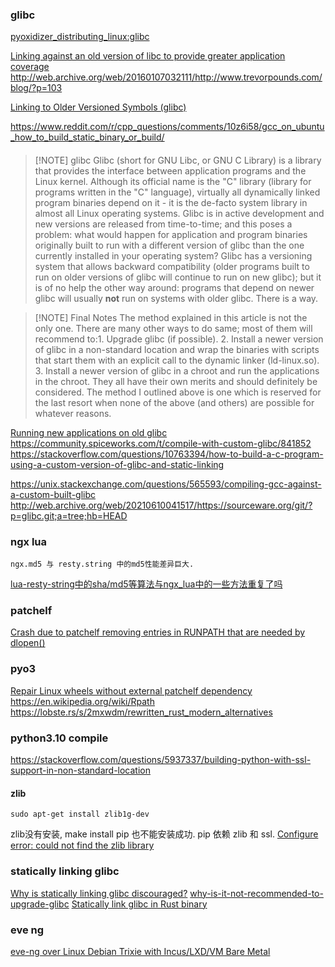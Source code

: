 
### glibc

[pyoxidizer_distributing_linux:glibc](https://pyoxidizer.readthedocs.io/en/stable/pyoxidizer_distributing_linux.html)

[Linking against an old version of libc to provide greater application coverage](https://stackoverflow.com/questions/4032373/linking-against-an-old-version-of-libc-to-provide-greater-application-coverage)
http://web.archive.org/web/20160107032111/http://www.trevorpounds.com/blog/?p=103

[Linking to Older Versioned Symbols (glibc)](http://web.archive.org/web/20160107032111/http://www.trevorpounds.com/blog/?p=103 "Permanent Link to Linking to Older Versioned Symbols (glibc)")

https://www.reddit.com/r/cpp_questions/comments/10z6i58/gcc_on_ubuntu_how_to_build_static_binary_or_build/


#### 


> [!NOTE] glibc
> Glibc (short for GNU Libc, or GNU C Library) is a library that provides the interface between application programs and the Linux kernel. Although its official name is the "C" library (library for programs written in the "C" language), virtually all dynamically linked program binaries depend on it - it is the de-facto system library in almost all Linux operating systems.
Glibc is in active development and new versions are released from time-to-time; and this poses a problem: what would happen for application and program binaries originally built to run with a different version of glibc than the one currently installed in your operating system?
Glibc has a versioning system that allows backward compatibility (older programs built to run on older versions of glibc will continue to run on new glibc); but it is of no help the other way around: programs that depend on newer glibc will usually **not** run on systems with older glibc.
There is a way.


> [!NOTE] Final Notes
> The method explained in this article is not the only one. There are many other ways to do same; most of them will recommend to:1. Upgrade glibc (if possible).
>2. Install a newer version of glibc in a non-standard location and wrap the binaries with scripts that start them with an explicit call to the dynamic linker (ld-linux.so).
>3. Install a newer version of glibc in a chroot and run the applications in the chroot.
>They all have their own merits and should definitely be considered. The method I outlined above is one which is reserved for the last resort when none of the above (and others) are possible for whatever reasons.



[Running new applications on old glibc](https://www.lightofdawn.org/wiki/wiki.cgi/NewAppsOnOldGlibc)
https://community.spiceworks.com/t/compile-with-custom-glibc/841852
https://stackoverflow.com/questions/10763394/how-to-build-a-c-program-using-a-custom-version-of-glibc-and-static-linking

https://unix.stackexchange.com/questions/565593/compiling-gcc-against-a-custom-built-glibc
http://web.archive.org/web/20210610041517/https://sourceware.org/git/?p=glibc.git;a=tree;hb=HEAD




### ngx lua

	ngx.md5 与 resty.string 中的md5性能差异巨大.

[lua-resty-string中的sha/md5等算法与ngx_lua中的一些方法重复了吗](https://groups.google.com/g/openresty/c/y-FvqUU6F_o)


### patchelf

[Crash due to patchelf removing entries in RUNPATH that are needed by dlopen()](https://github.com/NixOS/patchelf/issues/265)

### pyo3

[Repair Linux wheels without external patchelf dependency](https://github.com/PyO3/maturin/issues/1135)
https://en.wikipedia.org/wiki/Rpath
https://lobste.rs/s/2mxwdm/rewritten_rust_modern_alternatives





### python3.10 compile

https://stackoverflow.com/questions/5937337/building-python-with-ssl-support-in-non-standard-location

#### zlib

```
sudo apt-get install zlib1g-dev
```
zlib没有安装, make install pip 也不能安装成功. pip 依赖 zlib 和 ssl.
[Configure error: could not find the zlib library](https://askubuntu.com/questions/1169754/configure-error-could-not-find-the-zlib-library)


### statically linking glibc

[Why is statically linking glibc discouraged?](https://stackoverflow.com/questions/57476533/why-is-statically-linking-glibc-discouraged)
[why-is-it-not-recommended-to-upgrade-glibc](https://www.linuxquestions.org/questions/linux-newbie-8/why-is-it-not-recommended-to-upgrade-glibc-4175512842/)
[Statically link glibc in Rust binary](https://discourse.nixos.org/t/statically-link-glibc-in-rust-binary/34491)



### eve ng

[eve-ng over Linux Debian Trixie with Incus/LXD/VM Bare Metal](https://www.youtube.com/watch?v=vnS5yBG0dNs)